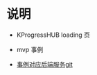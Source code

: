 # 说明

* KProgressHUB loading 页

* mvp 事例

* [事例对应后端服务git](https://github.com/who7708/spring-boot-rest-demo)